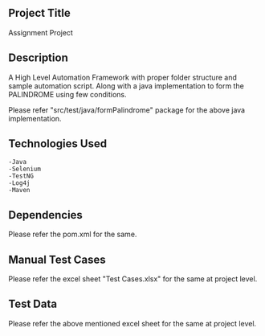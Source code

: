 ## Project Title
Assignment Project

## Description
A High Level Automation Framework with proper folder structure and sample automation script. Along with a java implementation to form the PALINDROME using few conditions.

Please refer "src/test/java/formPalindrome" package for the above java implementation.

## Technologies Used
	-Java
	-Selenium
	-TestNG
	-Log4j
	-Maven
	
## Dependencies
Please refer the pom.xml for the same.

## Manual Test Cases
Please refer the excel sheet "Test Cases.xlsx" for the same at project level.

## Test Data
Please refer the above mentioned excel sheet for the same at project level.

